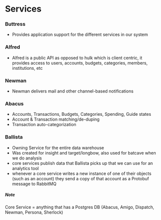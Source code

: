 # Services
### Buttress
* Provides application support for the different services in our system

### Alfred
* Alfred is a public API as opposed to hulk which is client centric, it provides access to users, accounts, budgets, categories, members, institutions, etc

### Newman
* Newman delivers mail and other channel-based notifications

### Abacus
* Accounts, Transactions, Budgets, Categories, Spending, Guide states
* Account & Transaction matching/de-duping
* Transaction auto-categorization

### Ballista
* Owning Service for the entire data warehouse
* Was created for insight and target/longbow, also used for batcave when we do analysis
* core services publish data that Ballista picks up that we can use for an analytics tool
* whenever a core service writes a new instance of one of their objects (such as an account) they send a copy of that account as a Protobuf message to RabbitMQ


##### Note
Core Service = anything that has a Postgres DB (Abacus, Amigo, Dispatch, Newman, Persona, Sherlock)
